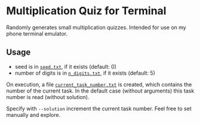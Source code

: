 # Multiplication Quiz for Terminal

Randomly generates small multiplication quizzes. Intended for use on my phone terminal emulator.

## Usage

- seed is in [`seed.txt`](seed.txt), if it exists (default: 0)
- number of digits is in [`n_digits.txt`](n_digits.txt), if it exists (default: 5)

On execution, a file [`current_task_number.txt`](current_task_number.txt) is created, which contains the number of the current task. In the default case (without arguments) this task number is read (without solution).

Specify with `--solution` increment the current task number. Feel free to set manually and explore.
